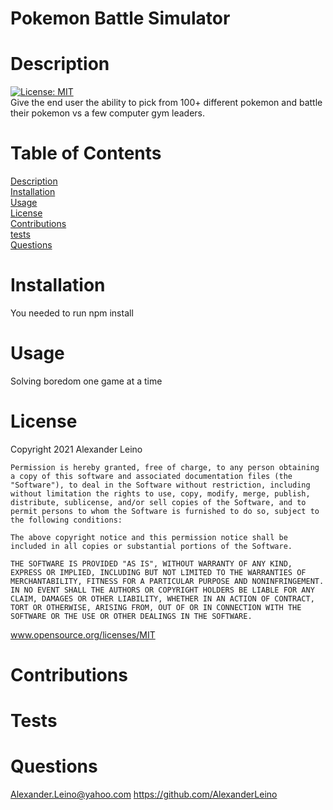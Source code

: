 # Pokemon Battle Simulator
# Description
[![License: MIT](https://img.shields.io/badge/License-MIT-yellow.svg)](https://opensource.org/licenses/MIT)<br>
Give the end user the ability to pick from 100+ different pokemon and battle their pokemon vs a few computer gym leaders. 
# Table of Contents
[Description](#Description)<br>
[Installation](#Installation)<br>
[Usage](#Usage)<br>
[License](#License)<br>
[Contributions](#Contributions)<br>
[tests](#Tests)<br>
[Questions](#Questions)<br>
# Installation<br>
You needed to run npm install 
# Usage
Solving boredom one game at a time 
# License 
Copyright 2021 Alexander Leino
    
    Permission is hereby granted, free of charge, to any person obtaining a copy of this software and associated documentation files (the "Software"), to deal in the Software without restriction, including without limitation the rights to use, copy, modify, merge, publish, distribute, sublicense, and/or sell copies of the Software, and to permit persons to whom the Software is furnished to do so, subject to the following conditions:
    
    The above copyright notice and this permission notice shall be included in all copies or substantial portions of the Software.
    
    THE SOFTWARE IS PROVIDED "AS IS", WITHOUT WARRANTY OF ANY KIND, EXPRESS OR IMPLIED, INCLUDING BUT NOT LIMITED TO THE WARRANTIES OF MERCHANTABILITY, FITNESS FOR A PARTICULAR PURPOSE AND NONINFRINGEMENT. IN NO EVENT SHALL THE AUTHORS OR COPYRIGHT HOLDERS BE LIABLE FOR ANY CLAIM, DAMAGES OR OTHER LIABILITY, WHETHER IN AN ACTION OF CONTRACT, TORT OR OTHERWISE, ARISING FROM, OUT OF OR IN CONNECTION WITH THE SOFTWARE OR THE USE OR OTHER DEALINGS IN THE SOFTWARE.
www.opensource.org/licenses/MIT
# Contributions

# Tests
 
# Questions
Alexander.Leino@yahoo.com
https://github.com/AlexanderLeino
